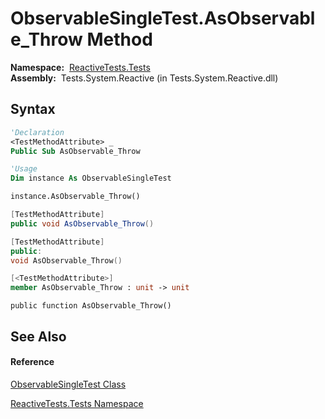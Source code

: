 # ObservableSingleTest.AsObservable\_Throw Method

**Namespace:**  [ReactiveTests.Tests](ReactiveTests.Tests\ReactiveTests.Tests.md)  
**Assembly:**  Tests.System.Reactive (in Tests.System.Reactive.dll)

## Syntax

```vb
'Declaration
<TestMethodAttribute> _
Public Sub AsObservable_Throw
```

```vb
'Usage
Dim instance As ObservableSingleTest

instance.AsObservable_Throw()
```

```csharp
[TestMethodAttribute]
public void AsObservable_Throw()
```

```c++
[TestMethodAttribute]
public:
void AsObservable_Throw()
```

```fsharp
[<TestMethodAttribute>]
member AsObservable_Throw : unit -> unit 
```

```jscript
public function AsObservable_Throw()
```

## See Also

#### Reference

[ObservableSingleTest Class](ObservableSingleTest\ObservableSingleTest.md)

[ReactiveTests.Tests Namespace](ReactiveTests.Tests\ReactiveTests.Tests.md)
